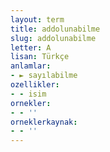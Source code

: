 ```yaml
---
layout: term
title: addolunabilme
slug: addolunabilme
letter: A
lisan: Türkçe
anlamlar:
- ► sayılabilme
ozellikler:
- - isim
ornekler:
- - ''
orneklerkaynak:
- - ''
---
```

